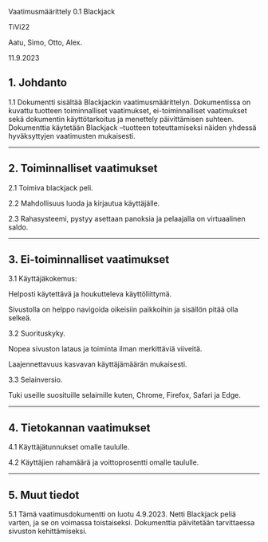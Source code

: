 Vaatimusmäärittely 0.1 Blackjack  

TiVi22 

Aatu, Simo, Otto, Alex.	 

11.9.2023 
 
 

## 1. Johdanto 

1.1 Dokumentti sisältää Blackjackin vaatimusmäärittelyn. Dokumentissa on kuvattu tuotteen toiminnalliset vaatimukset, ei-toiminnalliset vaatimukset sekä dokumentin käyttötarkoitus ja menettely päivittämisen suhteen. Dokumenttia käytetään Blackjack –tuotteen toteuttamiseksi näiden yhdessä hyväksyttyjen vaatimusten mukaisesti. 

 _______
 
## 2. Toiminnalliset vaatimukset 
 
2.1 Toimiva blackjack peli. 

 

2.2 Mahdollisuus luoda ja kirjautua käyttäjälle. 

 
2.3 Rahasysteemi, pystyy asettaan panoksia ja pelaajalla on virtuaalinen saldo. 

 _______
 
## 3. Ei-toiminnalliset vaatimukset 
 

3.1 Käyttäjäkokemus: 

Helposti käytettävä ja houkutteleva käyttöliittymä.  

Sivustolla on helppo navigoida oikeisiin paikkoihin ja sisällön pitää olla selkeä. 

 

3.2 Suorituskyky. 

Nopea sivuston lataus ja toiminta ilman merkittäviä viiveitä. 

Laajennettavuus kasvavan käyttäjämäärän mukaisesti. 

 
 
3.3 Selainversio. 

Tuki useille suosituille selaimille kuten, Chrome, Firefox, Safari ja Edge. 

______
 
## 4. Tietokannan vaatimukset 

4.1 Käyttäjätunnukset omalle taululle. 

4.2 Käyttäjien rahamäärä ja voittoprosentti omalle taululle. 

 _______

## 5. Muut tiedot 

5.1 Tämä vaatimusdokumentti on luotu 4.9.2023. Netti Blackjack peliä varten, ja se on voimassa toistaiseksi. Dokumenttia päivitetään tarvittaessa sivuston kehittämiseksi. 
